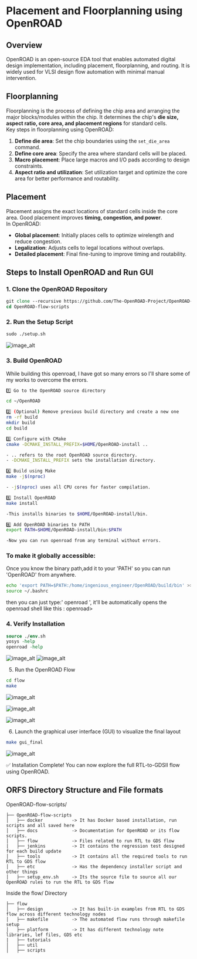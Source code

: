 # Placement and Floorplanning using OpenROAD

## Overview
OpenROAD is an open-source EDA tool that enables automated digital design implementation, including placement, floorplanning, and routing. It is widely used for VLSI design flow automation with minimal manual intervention.

## Floorplanning
Floorplanning is the process of defining the chip area and arranging the major blocks/modules within the chip. It determines the chip's **die size, aspect ratio, core area, and placement regions** for standard cells.  
Key steps in floorplanning using OpenROAD:
1. **Define die area**: Set the chip boundaries using the `set_die_area` command.
2. **Define core area**: Specify the area where standard cells will be placed.
3. **Macro placement**: Place large macros and I/O pads according to design constraints.
4. **Aspect ratio and utilization**: Set utilization target and optimize the core area for better performance and routability.

## Placement
Placement assigns the exact locations of standard cells inside the core area. Good placement improves **timing, congestion, and power**.  
In OpenROAD:
- **Global placement**: Initially places cells to optimize wirelength and reduce congestion.
- **Legalization**: Adjusts cells to legal locations without overlaps.
- **Detailed placement**: Final fine-tuning to improve timing and routability.

## Steps to Install OpenROAD and Run GUI
### 1. Clone the OpenROAD Repository
```tcl
git clone --recursive https://github.com/The-OpenROAD-Project/OpenROAD-flow-scripts
cd OpenROAD-flow-scripts
```
### 2. Run the Setup Script
```tcl
sudo ./setup.sh
```
![image_alt](https://github.com/nilophertaj/CoolVSD_RTL2GDSS/blob/ba28882d14727497b08197a4bfbf850844d0e1ee/Week%205/assets/5installs.png)

### 3. Build OpenROAD
While building this openroad, I have got so many errors so I'll share some of my works to overcome the errors.
```bash
1️⃣ Go to the OpenROAD source directory

cd ~/OpenROAD

2️⃣ (Optional) Remove previous build directory and create a new one
rm -rf build
mkdir build
cd build

3️⃣ Configure with CMake
cmake -DCMAKE_INSTALL_PREFIX=$HOME/OpenROAD-install ..

- .. refers to the root OpenROAD source directory.
- -DCMAKE_INSTALL_PREFIX sets the installation directory.

4️⃣ Build using Make
make -j$(nproc)

- -j$(nproc) uses all CPU cores for faster compilation.

5️⃣ Install OpenROAD
make install

-This installs binaries to $HOME/OpenROAD-install/bin.

6️⃣ Add OpenROAD binaries to PATH
export PATH=$HOME/OpenROAD-install/bin:$PATH

-Now you can run openroad from any terminal without errors.
```
### To make it globally accessible:
Once you know the binary path,add it to your 'PATH' so you can run 'OpenROAD' from anywhere.
```bash
echo 'export PATH=$PATH:/home/ingenious_engineer/OpenROAD/build/bin' >>/.bashrc
source ~/.bashrc
```
then you can just type:' openroad ',
it'll be automatically opens the openroad shell like this : openroad>

### 4. Verify Installation
```tcl
source ./env.sh
yosys -help  
openroad -help
```
![image_alt](https://github.com/nilophertaj/CoolVSD_RTL2GDSS/blob/ba28882d14727497b08197a4bfbf850844d0e1ee/Week%205/assets/5yohelp.png)
![image_alt](https://github.com/nilophertaj/CoolVSD_RTL2GDSS/blob/ba28882d14727497b08197a4bfbf850844d0e1ee/Week%205/assets/5open-help.png)

5. Run the OpenROAD Flow
```bash
cd flow
make
```
![image_alt](https://github.com/nilophertaj/CoolVSD_RTL2GDSS/blob/ba28882d14727497b08197a4bfbf850844d0e1ee/Week%205/assets/5cmake.png)

![image_alt](https://github.com/nilophertaj/CoolVSD_RTL2GDSS/blob/ba28882d14727497b08197a4bfbf850844d0e1ee/Week%205/assets/5cmakedone.png)

![image_alt](https://github.com/nilophertaj/CoolVSD_RTL2GDSS/blob/ba28882d14727497b08197a4bfbf850844d0e1ee/Week%205/assets/5make.png)

6. Launch the graphical user interface (GUI) to visualize the final layout
 ```bash
make gui_final
```
![image_alt](https://github.com/nilophertaj/CoolVSD_RTL2GDSS/blob/ba28882d14727497b08197a4bfbf850844d0e1ee/Week%205/assets/5finalgui.png)

✅ Installation Complete! You can now explore the full RTL-to-GDSII flow using OpenROAD.

## ORFS Directory Structure and File formats
OpenROAD-flow-scripts/

```plaintext
├── OpenROAD-flow-scripts             
│   ├── docker           -> It has Docker based installation, run scripts and all saved here
│   ├── docs             -> Documentation for OpenROAD or its flow scripts.  
│   ├── flow             -> Files related to run RTL to GDS flow  
|   ├── jenkins          -> It contains the regression test designed for each build update
│   ├── tools            -> It contains all the required tools to run RTL to GDS flow
│   ├── etc              -> Has the dependency installer script and other things
│   ├── setup_env.sh     -> Its the source file to source all our OpenROAD rules to run the RTL to GDS flow
```

Inside the flow/ Directory

```plaintext
├── flow           
│   ├── design           -> It has built-in examples from RTL to GDS flow across different technology nodes
│   ├── makefile         -> The automated flow runs through makefile setup
│   ├── platform         -> It has different technology note libraries, lef files, GDS etc 
|   ├── tutorials        
│   ├── util            
│   ├── scripts                 
```

